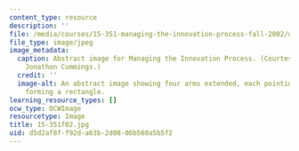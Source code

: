 ```yaml
---
content_type: resource
description: ''
file: /media/courses/15-351-managing-the-innovation-process-fall-2002/d5d2af8ff92da63b2d0806b560a5b5f2_15-351f02.jpg
file_type: image/jpeg
image_metadata:
  caption: Abstract image for Managing the Innovation Process. (Courtesy of Prof.
    Jonathon Cummings.)
  credit: ''
  image-alt: An abstract image showing four arms extended, each pointing at the next,
    forming a rectangle.
learning_resource_types: []
ocw_type: OCWImage
resourcetype: Image
title: 15-351f02.jpg
uid: d5d2af8f-f92d-a63b-2d08-06b560a5b5f2
---
```

